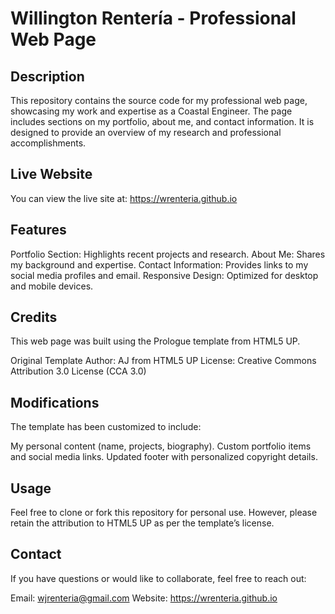 # Willington Rentería - Professional Web Page
## Description
This repository contains the source code for my professional web page, showcasing my work and expertise as a Coastal Engineer. The page includes sections on my portfolio, about me, and contact information. It is designed to provide an overview of my research and professional accomplishments.

## Live Website
You can view the live site at:
https://wrenteria.github.io

## Features
Portfolio Section: Highlights recent projects and research.
About Me: Shares my background and expertise.
Contact Information: Provides links to my social media profiles and email.
Responsive Design: Optimized for desktop and mobile devices.

## Credits
This web page was built using the Prologue template from HTML5 UP.

Original Template Author: AJ from HTML5 UP
License: Creative Commons Attribution 3.0 License (CCA 3.0)

## Modifications
The template has been customized to include:

My personal content (name, projects, biography).
Custom portfolio items and social media links.
Updated footer with personalized copyright details.

## Usage
Feel free to clone or fork this repository for personal use. However, please retain the attribution to HTML5 UP as per the template’s license.

## Contact
If you have questions or would like to collaborate, feel free to reach out:

Email: wjrenteria@gmail.com
Website: https://wrenteria.github.io
